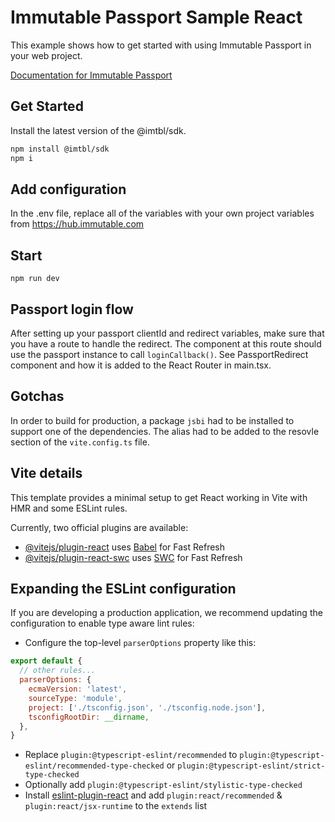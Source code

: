 # Immutable Passport Sample React

This example shows how to get started with using Immutable Passport in your web project.

[Documentation for Immutable Passport](https://docs.immutable.com/docs/zkEVM/products/passport)

## Get Started
Install the latest version of the @imtbl/sdk.

```bash
npm install @imtbl/sdk
npm i
```

## Add configuration
In the .env file, replace all of the variables with your own project variables from https://hub.immutable.com

## Start
`npm run dev`

## Passport login flow
After setting up your passport clientId and redirect variables, make sure that you have a route to handle the redirect. The component at this route should use the passport instance to call `loginCallback()`. See PassportRedirect component and how it is added to the React Router in main.tsx.

## Gotchas
In order to build for production, a package `jsbi` had to be installed to support one of the dependencies. The alias had to be added to the resovle section of the `vite.config.ts` file.

## Vite details

This template provides a minimal setup to get React working in Vite with HMR and some ESLint rules.

Currently, two official plugins are available:

- [@vitejs/plugin-react](https://github.com/vitejs/vite-plugin-react/blob/main/packages/plugin-react/README.md) uses [Babel](https://babeljs.io/) for Fast Refresh
- [@vitejs/plugin-react-swc](https://github.com/vitejs/vite-plugin-react-swc) uses [SWC](https://swc.rs/) for Fast Refresh

## Expanding the ESLint configuration

If you are developing a production application, we recommend updating the configuration to enable type aware lint rules:

- Configure the top-level `parserOptions` property like this:

```js
export default {
  // other rules...
  parserOptions: {
    ecmaVersion: 'latest',
    sourceType: 'module',
    project: ['./tsconfig.json', './tsconfig.node.json'],
    tsconfigRootDir: __dirname,
  },
}
```

- Replace `plugin:@typescript-eslint/recommended` to `plugin:@typescript-eslint/recommended-type-checked` or `plugin:@typescript-eslint/strict-type-checked`
- Optionally add `plugin:@typescript-eslint/stylistic-type-checked`
- Install [eslint-plugin-react](https://github.com/jsx-eslint/eslint-plugin-react) and add `plugin:react/recommended` & `plugin:react/jsx-runtime` to the `extends` list
